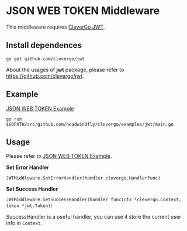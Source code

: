 # JSON WEB TOKEN Middleware
This middleware requires [CleverGo JWT](https://github.com/clevergo/jwt).

## Install dependences
```
go get github.com/clevergo/jwt
```
About the usages of **jwt** package, please refer to https://github.com/clevergo/jwt.

## Example
[JSON WEB TOKEN Example](https://github.com/headwindfly/clevergo/examples/jwt/main.go)
```
go run $GOPATH/src/github.com/headwindfly/clevergo/examples/jwt/main.go
```

## Usage
Please refer to [JSON WEB TOKEN Example](/examples/jwt/main.go).

**Set Error Handler**
```
JWTMiddleware.SetErrorHandler(handler clevergo.HandlerFunc)
```

**Set Success Handler**
```
JWTMiddleware.SetSuccessHandler(handler func(ctx *clevergo.Context, token *jwt.Token)）
```
SuccessHandler is a useful handler, you can use it store the current user info in `Context`.